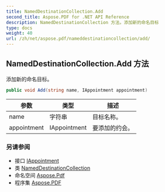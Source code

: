 ```yaml
---
title: NamedDestinationCollection.Add
second_title: Aspose.PDF for .NET API Reference
description: NamedDestinationCollection 方法。添加新的命名目标
type: docs
weight: 40
url: /zh/net/aspose.pdf/nameddestinationcollection/add/
---
```

## NamedDestinationCollection.Add 方法

添加新的命名目标。

```csharp
public void Add(string name, IAppointment appointment)
```

| 参数 | 类型 | 描述 |
| --- | --- | --- |
| name | 字符串 | 目标名称。 |
| appointment | IAppointment | 要添加的约会。 |

### 另请参阅

* 接口 [IAppointment](../../../aspose.pdf.annotations/iappointment/)
* 类 [NamedDestinationCollection](../)
* 命名空间 [Aspose.Pdf](../../../aspose.pdf/)
* 程序集 [Aspose.PDF](../../../)